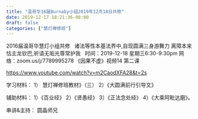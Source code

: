 ```yaml
---
title: "温哥华16届Burnaby小组2019年12月18日共修"
date: 2019-12-17 18:21:36-08:00
draft: false
categories: ["慧灯禅修班"]
---
```

2016届温哥华慧灯小组共修
 
诸法等性本基法界中,自现圆满三身游舞力
离障本来怙主龙钦巴,祈请无垢光尊常护我
 
时间：2019-12-18 星期三6:30-9:30pm
网络：zoom.us/j/7789995278
《因果不虚》视频14 第二课

https://www.youtube.com/watch?v=m2CaodXFA28&t=2s

学习材料： 
1） 慧灯禅修班教材》（三） 
2）《大圆满前行引导文》

辅助材料： 
1）《百业经》
2）《贤愚经》
3）《正法念处经》
4）《大乘阿毗达磨》。

串讲&主持：  圆晶师兄
